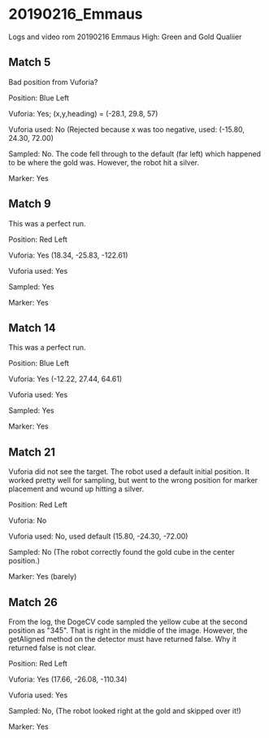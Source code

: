 # 20190216_Emmaus
Logs and video rom 20190216 Emmaus High: Green and Gold Qualiier

## Match 5

   Bad position from Vuforia?

   Position:   Blue Left

   Vuforia:      Yes;  (x,y,heading) = (-28.1, 29.8, 57)

   Vuforia used:  No (Rejected because x was too negative, used: (-15.80, 24.30, 72.00)

   Sampled: No. The code fell through to the default (far left) which happened to be where
            the gold was. However, the robot hit a silver.

   Marker: Yes


## Match 9

   This was a perfect run.
   
   Position: Red Left

   Vuforia:  Yes   (18.34, -25.83, -122.61)

   Vuforia used:  Yes

   Sampled:  Yes
   
   Marker: Yes


## Match 14

  This was a  perfect run.

  Position: Blue Left

  Vuforia: Yes (-12.22, 27.44, 64.61)

  Vuforia used:  Yes

  Sampled: Yes

  Marker: Yes

## Match 21

  Vuforia did not see the target. The robot used a default initial position. It worked pretty well for 
  sampling, but went to the wrong position for marker placement and wound up hitting 
  a silver.

  Position: Red Left

  Vuforia: No

  Vuforia used: No, used default (15.80, -24.30, -72.00)

  Sampled: No  (The robot correctly found the gold cube in the center position.)

  Marker: Yes (barely)

## Match 26

  From the log, the DogeCV code sampled the yellow cube at the second position as "345". That is right in the middle of the image. However, the getAligned method on the detector must have returned false. Why it returned false is not clear.

  Position: Red Left

  Vuforia: Yes (17.66, -26.08, -110.34)

  Vuforia used: Yes

  Sampled: No, (The robot looked right at the gold and skipped over it!)
   
  Marker: Yes


